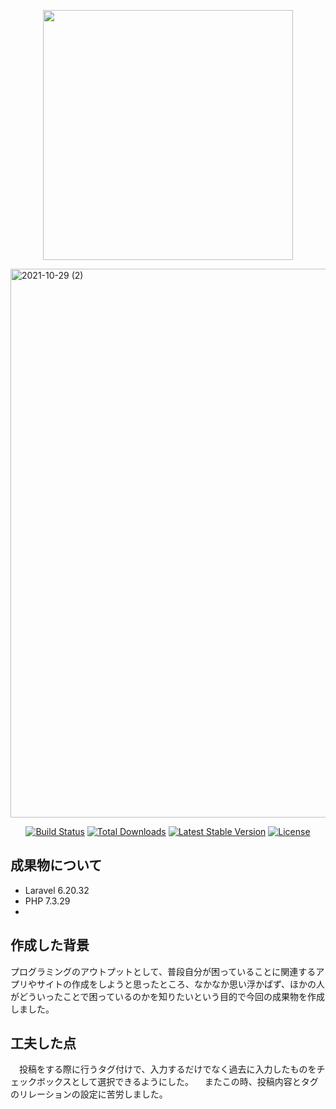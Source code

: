 <p align="center"><a href="https://laravel.com" target="_blank"><img src="https://github.com/Shota-Amano/portfolio/issues/2#issue-1040036231" width="400"></a></p>
<img width="878" alt="2021-10-29 (2)" src="https://user-images.githubusercontent.com/74753781/139519189-a8ac670e-539b-4fe9-9d61-95ce6dcaaee3.png">
<p align="center">
<a href="https://travis-ci.org/laravel/framework"><img src="https://travis-ci.org/laravel/framework.svg" alt="Build Status"></a>
<a href="https://packagist.org/packages/laravel/framework"><img src="https://poser.pugx.org/laravel/framework/d/total.svg" alt="Total Downloads"></a>
<a href="https://packagist.org/packages/laravel/framework"><img src="https://poser.pugx.org/laravel/framework/v/stable.svg" alt="Latest Stable Version"></a>
<a href="https://packagist.org/packages/laravel/framework"><img src="https://poser.pugx.org/laravel/framework/license.svg" alt="License"></a>
</p>

## 成果物について

- Laravel 6.20.32
- PHP 7.3.29
-  

## 作成した背景

プログラミングのアウトプットとして、普段自分が困っていることに関連するアプリやサイトの作成をしようと思ったところ、なかなか思い浮かばず、ほかの人がどういったことで困っているのかを知りたいという目的で今回の成果物を作成しました。


## 工夫した点

　投稿をする際に行うタグ付けで、入力するだけでなく過去に入力したものをチェックボックスとして選択できるようにした。
　またこの時、投稿内容とタグのリレーションの設定に苦労しました。
　
　
## 

